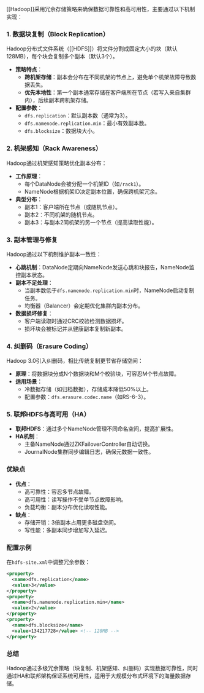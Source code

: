 
[[Hadoop]]采用冗余存储策略来确保数据可靠性和高可用性，主要通过以下机制实现：

### **1. 数据块复制（Block Replication）**
Hadoop分布式文件系统（[[HDFS]]）将文件分割成固定大小的块（默认128MB），每个块会复制多个副本（默认3个）。
- **策略特点**：
  - **跨机架存储**：副本会分布在不同机架的节点上，避免单个机架故障导致数据丢失。
  - **优先本地性**：第一个副本通常存储在客户端所在节点（若写入来自集群内），后续副本跨机架存储。
- **配置参数**：
  - `dfs.replication`：默认副本数（通常为3）。
  - `dfs.namenode.replication.min`：最小有效副本数。
  - `dfs.blocksize`：数据块大小。

### **2. 机架感知（Rack Awareness）**
Hadoop通过机架感知策略优化副本分布：
- **工作原理**：
  - 每个DataNode会被分配一个机架ID（如`/rack1`）。
  - NameNode根据机架ID决定副本位置，确保跨机架冗余。
- **典型分布**：
  - 副本1：客户端所在节点（或随机节点）。
  - 副本2：不同机架的随机节点。
  - 副本3：与副本2同机架的另一个节点（提高读取性能）。

### **3. 副本管理与修复**
Hadoop通过以下机制维护副本一致性：
- **心跳机制**：DataNode定期向NameNode发送心跳和块报告，NameNode监控副本状态。
- **副本不足处理**：
  - 当副本数低于`dfs.namenode.replication.min`时，NameNode启动复制任务。
  - 均衡器（Balancer）会定期优化集群内副本分布。
- **数据损坏修复**：
  - 客户端读取时通过CRC校验检测数据损坏。
  - 损坏块会被标记并从健康副本复制新副本。

### **4. 纠删码（Erasure Coding）**
Hadoop 3.0引入纠删码，相比传统复制更节省存储空间：
- **原理**：将数据块分成N个数据块和M个校验块，可容忍M个节点故障。
- **适用场景**：
  - 冷数据存储（如归档数据），存储成本降低50%以上。
  - 配置参数：`dfs.erasure.codec.name`（如RS-6-3）。

### **5. 联邦HDFS与高可用（HA）**
- **联邦HDFS**：通过多个NameNode管理不同命名空间，提高扩展性。
- **HA机制**：
  - 主备NameNode通过ZKFailoverController自动切换。
  - JournalNode集群同步编辑日志，确保元数据一致性。

### **优缺点**
- **优点**：
  - 高可靠性：容忍多节点故障。
  - 高可用性：读写操作不受单节点故障影响。
  - 负载均衡：副本分布优化读取性能。
- **缺点**：
  - 存储开销：3倍副本占用更多磁盘空间。
  - 写性能：多副本同步增加写入延迟。

### **配置示例**
在`hdfs-site.xml`中调整冗余参数：
```xml
<property>
  <name>dfs.replication</name>
  <value>3</value>
</property>
<property>
  <name>dfs.namenode.replication.min</name>
  <value>2</value>
</property>
<property>
  <name>dfs.blocksize</name>
  <value>134217728</value> <!-- 128MB -->
</property>
```

### **总结**
Hadoop通过多级冗余策略（块复制、机架感知、纠删码）实现数据可靠性，同时通过HA和联邦架构保证系统可用性，适用于大规模分布式环境下的海量数据存储。
